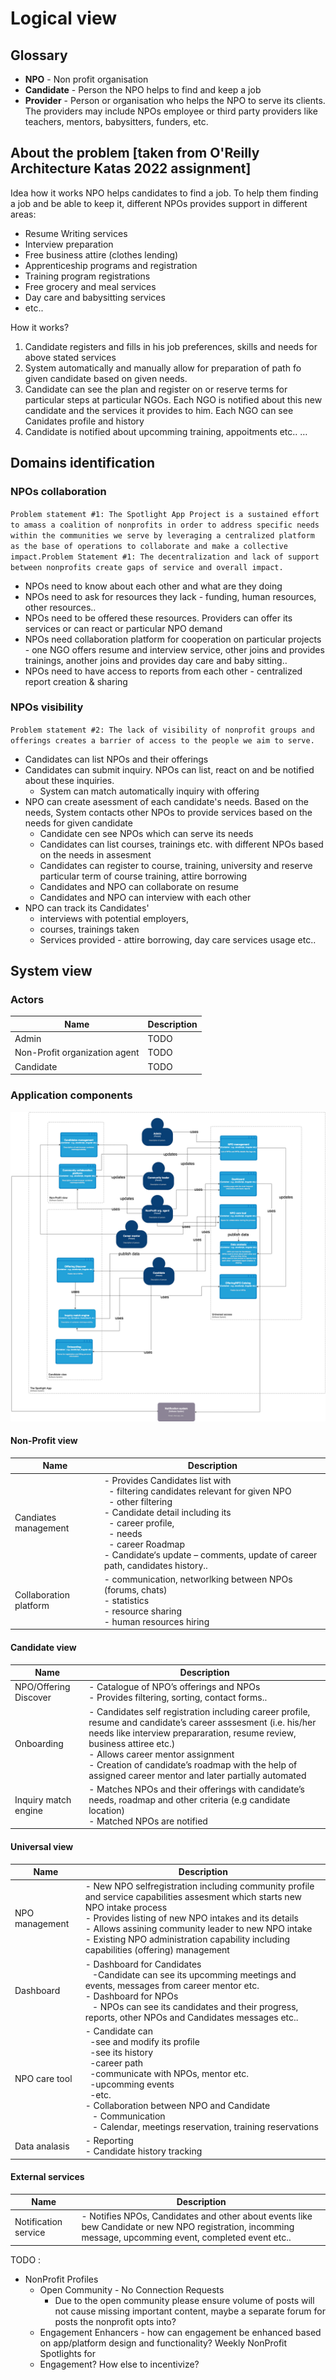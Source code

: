 # Logical view 


## Glossary
* **NPO** - Non profit organisation
* **Candidate** - Person the NPO helps to find and keep a job
* **Provider** - Person or organisation who helps the NPO to serve its clients. The providers may include NPOs employee or third party providers like teachers, mentors, babysitters, funders, etc.



## About the problem [taken from O'Reilly Architecture Katas 2022 assignment]
Idea how it works
NPO helps candidates to find a job. To help them finding a job and be able to keep it, different NPOs provides support in different areas:

* Resume Writing services
* Interview preparation
* Free business attire (clothes lending)
* Apprenticeship programs and registration
* Training program registrations
* Free grocery and meal services
* Day care and babysitting services
* etc..

How it works?

1. Candidate registers and fills in his job preferences, skills and needs for above stated services
2. System automatically and manually allow for preparation of path fo given candidate based on given needs.
3. Candidate can see the plan and register on or reserve terms for particular steps at particular NGOs. Each NGO is notified about this new candidate and the services it provides to him. Each NGO can see Canidates profile and history
4. Candidate is notified about upcomming training, appoitments etc..
…

## Domains identification

### NPOs collaboration
`Problem statement #1: The Spotlight App Project is a sustained effort to amass a coalition of nonprofits in order to address specific needs within the communities we serve by leveraging a centralized platform as the base of operations to collaborate and make a collective impact.Problem Statement #1: The decentralization and lack of support between nonprofits create gaps of service and overall impact.`

 * NPOs need to know about each other and what are they doing
 * NPOs need to ask for resources they lack - funding, human resources, other resources..
 * NPOs need to be offered these resources. Providers can offer its services or can react or particular NPO demand
 * NPOs need collaboration platform for cooperation on particular projects  - one NGO offers resume and interview service, other joins and provides trainings, another joins and provides day care and baby sitting..
 * NPOs need to have access to reports from each other - centralized report creation & sharing

### NPOs visibility
`Problem statement #2: The lack of visibility of nonprofit groups and offerings creates a barrier of access to the people we aim to serve.`

 * Candidates can list NPOs and their offerings
 * Candidates can submit inquiry. NPOs can list, react on and be notified about these inquiries.
   * System can match automatically inquiry with offering
 * NPO can create asessment of each candidate's needs. Based on the needs, System contacts other NPOs to provide services based on the needs for given candidate
   * Candidate cen see NPOs which can serve its needs
   * Candidates can list courses, trainings etc. with different NPOs based on the needs in assesment
   * Candidates can register to course, training, university and reserve particular term of course training, attire borrowing
   * Candidates and NPO can collaborate on resume
   * Candidates and NPO can interview with each other
 * NPO can track its Candidates'
   * interviews with potential employers,
   * courses, trainings taken
   * Services provided - attire borrowing, day care services usage etc..


## System view

### Actors

| Name                          | Description |
|-------------------------------|-------------|
| Admin                         | TODO        |
| Non-Profit organization agent | TODO        |
| Candidate                     | TODO        |


 

### Application components

![](../assets/logical_view_01.png)

#### Non-Profit view
| Name                   | Description                                                                                                                                                                                                                                                                       |
|------------------------|-----------------------------------------------------------------------------------------------------------------------------------------------------------------------------------------------------------------------------------------------------------------------------------|
| Candiates management   | - Provides Candidates list with<br>&nbsp;&nbsp;- filtering candidates relevant for given NPO<br>&nbsp;&nbsp;- other filtering<br>- Candidate detail including its<br>&nbsp;&nbsp;- career profile,<br>&nbsp;&nbsp;- needs<br>&nbsp;&nbsp;- career Roadmap<br>- Candidate‘s update – comments, update of career path, candidates history..<br> |
  | Collaboration platform | - communication, networlking between NPOs (forums, chats)<br>- statistics<br>- resource sharing<br>- human resources hiring  |



#### Candidate view
| Name                  | Description                                                                                                                                                                                                                                                                                                                               |
|-----------------------|-------------------------------------------------------------------------------------------------------------------------------------------------------------------------------------------------------------------------------------------------------------------------------------------------------------------------------------------|
| NPO/Offering Discover | - Catalogue of NPO’s offerings and NPOs<br>- Provides filtering, sorting, contact forms..                                                                                                                                                                                                                                                 |
| Onboarding            | - Candidates self registration including career profile, resume and candidate’s career asssesment (i.e. his/her needs like interview prepararation, resume review, business attiree etc.)<br>- Allows career mentor assignment<br>- Creation of candidate’s roadmap with the help of assigned career mentor and later partially automated |
| Inquiry match engine  | - Matches NPOs and their offerings with candidate’s needs, roadmap and other criteria (e.g candidate location)<br>- Matched NPOs are notified                                                                                                                                                                                                |


#### Universal view
| Name           | Description                                                                                                                                                                                                                                                                                                                                                                          |
|----------------|--------------------------------------------------------------------------------------------------------------------------------------------------------------------------------------------------------------------------------------------------------------------------------------------------------------------------------------------------------------------------------------|
| NPO management | - New NPO selfregistration including community profile and service capabilities assesment which starts new NPO intake process<br>- Provides listing of new NPO intakes and its details<br>- Allows assining community leader to new NPO intake<br>- Existing NPO administration capability including capabilities (offering) management                                              |
| Dashboard      | - Dashboard for Candidates<br>&nbsp;&nbsp; -Candidate can see its upcomming meetings and events, messages from career mentor etc.<br>- Dashboard for NPOs<br>&nbsp;&nbsp; - NPOs can see its candidates and their progress, reports, other NPOs and Candidates messages etc..                                                                                                        |
| NPO care tool  | - Candidate can<br>&nbsp;&nbsp;-see and modify its profile<br>&nbsp;&nbsp;-see its history<br>&nbsp;&nbsp;-career path<br>&nbsp;&nbsp;-communicate with NPOs, mentor etc.<br>&nbsp;&nbsp;-upcomming events<br>&nbsp;&nbsp;-etc.<br>- Collaboration between NPO and Candidate<br>&nbsp;&nbsp; - Communication<br>&nbsp;&nbsp; - Calendar, meetings reservation, training reservations |
| Data analasis  | - Reporting<br>- Candidate history tracking                                                                                                                            |

#### External services
| Name                 | Description                                                                                                                                              |
|----------------------|----------------------------------------------------------------------------------------------------------------------------------------------------------|
| Notification service | - Notifies NPOs, Candidates and other about events like bew Candidate or new NPO registration, incomming message, upcomming event, completed event etc.. |



TODO :

* NonProfit Profiles
    * Open Community - No Connection Requests
        *  Due to the open community please ensure volume of posts will not cause missing important content, maybe a separate forum for posts the nonprofit opts into?
    * Engagement Enhancers - how can engagement be enhanced based on app/platform design and functionality? Weekly NonProfit Spotlights for
    * Engagement? How else to incentivize?